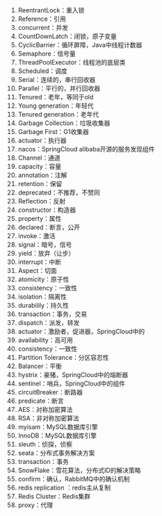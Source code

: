 1. ReentrantLock：重入锁
2. Reference：引用
3. concurrent：并发
4. CountDownLatch：闭锁，原子变量
5. CyclicBarrier：循环屏障，Java中线程计数器
6. Semaphore：信号量
7. ThreadPoolExecutor：线程池的底层类
8. Scheduled：调度
9. Serial：连续的，串行回收器
10. Parallel：平行的，并行回收器
11. Tenured：老年，等同于old
12. Young generation：年轻代
13. Tenured generation：老年代
14. Garbage Collection：垃圾收集器
15. Garbage First：G1收集器
16. actuator：执行器
17. nacos：SpringCloud alibaba开源的服务发现组件
18. Channel：通道
19. capacity：容量
20. annotation：注解
21. retention：保留
22. deprecated：不推荐，不赞同
23. Reflection：反射
24. constructor：构造器
25. property：属性
26. declared：断言，公开
27. invoke：激活
28. signal：暗号，信号
29. yield：放弃（让步）
30. interrupt：中断
31. Aspect：切面
32. atomicity：原子性
33. consistency：一致性
34. isolation：隔离性
35. durabilily：持久性
36. transaction：事务，交易
37. dispatch：派发，转发
38. actuator：激励者，促进器，SpringCloud中的
39. availability：高可用
40. consistency：一致性
41. Partition Tolerance：分区容忍性
42. Balancer：平衡
43. hystrix：豪猪，SpringCloud中的熔断器
44. sentinel：哨兵，SpringCloud中的组件
45. circuitBreaker：断路器
46. predicate：断言
47. AES：对称加密算法
48. RSA：非对称加密算法
49. myisam：MySQL数据库引擎
50. InnoDB：MySQL数据库引擎
51. sleuth：侦探，侦察
52. seata：分布式事务解决方案
53. transaction：事务
54. SnowFlake：雪花算法，分布式ID的解决策略
55. confirm：确认，RabbitMQ中的确认机制
56. redis replication ：redis主从复制
57. Redis Cluster：Redis集群
58. proxy：代理

